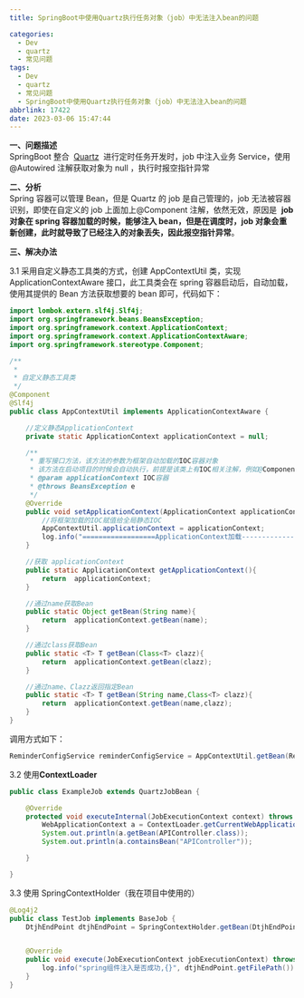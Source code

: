 ```yaml
---
title: SpringBoot中使用Quartz执行任务对象（job）中无法注入bean的问题

categories:
  - Dev
  - quartz
  - 常见问题
tags:
  - Dev
  - quartz
  - 常见问题
  - SpringBoot中使用Quartz执行任务对象（job）中无法注入bean的问题
abbrlink: 17422
date: 2023-03-06 15:47:44
---
```


**一、问题描述**  
SpringBoot 整合  [Quartz](https://so.csdn.net/so/search?q=Quartz&spm=1001.2101.3001.7020)  进行定时任务开发时，job 中注入业务 Service，使用 @Autowired 注解获取对象为 null ，执行时报空指针异常

**二、分析**  
Spring 容器可以管理 Bean，但是 Quartz 的 job 是自己管理的，job 无法被容器识别，即使在自定义的 job 上面加上@Component 注解，依然无效，原因是  **job 对象在 spring 容器加载的时候，能够注入 bean，但是在调度时，job 对象会重新创建，此时就导致了已经注入的对象丢失，因此报空指针异常**。

**三、解决办法**

3.1 采用自定义静态工具类的方式，创建 AppContextUtil 类，实现 ApplicationContextAware 接口，此工具类会在 spring 容器启动后，自动加载，使用其提供的 Bean 方法获取想要的 bean 即可，代码如下：

```java
import lombok.extern.slf4j.Slf4j;
import org.springframework.beans.BeansException;
import org.springframework.context.ApplicationContext;
import org.springframework.context.ApplicationContextAware;
import org.springframework.stereotype.Component;

/**
 *
 * 自定义静态工具类
 */
@Component
@Slf4j
public class AppContextUtil implements ApplicationContextAware {

    //定义静态ApplicationContext
    private static ApplicationContext applicationContext = null;

    /**
     * 重写接口方法，该方法的参数为框架自动加载的IOC容器对象
     * 该方法在启动项目的时候会自动执行，前提是该类上有IOC相关注解，例如@Component
     * @param applicationContext IOC容器
     * @throws BeansException e
     */
    @Override
    public void setApplicationContext(ApplicationContext applicationContext) throws BeansException {
        //将框架加载的IOC赋值给全局静态IOC
        AppContextUtil.applicationContext = applicationContext;
        log.info("==================ApplicationContext加载-----------------");
    }

    //获取 applicationContext
    public static ApplicationContext getApplicationContext(){
        return  applicationContext;
    }

    //通过name获取Bean
    public static Object getBean(String name){
        return  applicationContext.getBean(name);
    }

    //通过class获取Bean
    public static <T> T getBean(Class<T> clazz){
        return  applicationContext.getBean(clazz);
    }

    //通过name、Clazz返回指定Bean
    public static <T> T getBean(String name,Class<T> clazz){
        return  applicationContext.getBean(name,clazz);
    }
}
```

调用方式如下：

```java
ReminderConfigService reminderConfigService = AppContextUtil.getBean(ReminderConfigService.class);
```

3.2 使用**ContextLoader**

```java
public class ExampleJob extends QuartzJobBean {

    @Override
    protected void executeInternal(JobExecutionContext context) throws JobExecutionException {
        WebApplicationContext a = ContextLoader.getCurrentWebApplicationContext();
        System.out.println(a.getBean(APIController.class));
        System.out.println(a.containsBean("APIController"));

    }

}
```

3.3 使用 SpringContextHolder（我在项目中使用的）

```java
@Log4j2
public class TestJob implements BaseJob {
    DtjhEndPoint dtjhEndPoint = SpringContextHolder.getBean(DtjhEndPoint.class);


    @Override
    public void execute(JobExecutionContext jobExecutionContext) throws JobExecutionException {
        log.info("spring组件注入是否成功,{}", dtjhEndPoint.getFilePath());
    }
}
```
